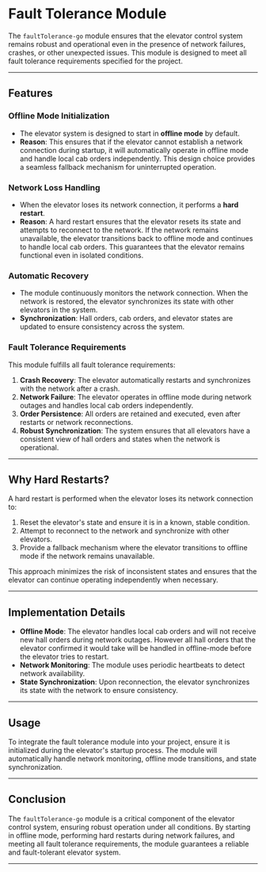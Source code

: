 # Fault Tolerance Module

The `faultTolerance-go` module ensures that the elevator control system remains robust and operational even in the presence of network failures, crashes, or other unexpected issues. This module is designed to meet all fault tolerance requirements specified for the project.

---

## Features

### Offline Mode Initialization
- The elevator system is designed to start in **offline mode** by default. 
- **Reason**: This ensures that if the elevator cannot establish a network connection during startup, it will automatically operate in offline mode and handle local cab orders independently. This design choice provides a seamless fallback mechanism for uninterrupted operation.

### Network Loss Handling
- When the elevator loses its network connection, it performs a **hard restart**.
- **Reason**: A hard restart ensures that the elevator resets its state and attempts to reconnect to the network. If the network remains unavailable, the elevator transitions back to offline mode and continues to handle local cab orders. This guarantees that the elevator remains functional even in isolated conditions.

### Automatic Recovery
- The module continuously monitors the network connection. When the network is restored, the elevator synchronizes its state with other elevators in the system.
- **Synchronization**: Hall orders, cab orders, and elevator states are updated to ensure consistency across the system.

### Fault Tolerance Requirements
This module fulfills all fault tolerance requirements:
1. **Crash Recovery**: The elevator automatically restarts and synchronizes with the network after a crash.
2. **Network Failure**: The elevator operates in offline mode during network outages and handles local cab orders independently.
3. **Order Persistence**: All orders are retained and executed, even after restarts or network reconnections.
4. **Robust Synchronization**: The system ensures that all elevators have a consistent view of hall orders and states when the network is operational.

---

## Why Hard Restarts?
A hard restart is performed when the elevator loses its network connection to:
1. Reset the elevator's state and ensure it is in a known, stable condition.
2. Attempt to reconnect to the network and synchronize with other elevators.
3. Provide a fallback mechanism where the elevator transitions to offline mode if the network remains unavailable.

This approach minimizes the risk of inconsistent states and ensures that the elevator can continue operating independently when necessary.

---

## Implementation Details
- **Offline Mode**: The elevator handles local cab orders and will not receive new hall orders during network outages. However all hall orders that the elevator confirmed it would take will be handled in offline-mode before the elevator tries to restart. 
- **Network Monitoring**: The module uses periodic heartbeats to detect network availability.
- **State Synchronization**: Upon reconnection, the elevator synchronizes its state with the network to ensure consistency.

---

## Usage
To integrate the fault tolerance module into your project, ensure it is initialized during the elevator's startup process. The module will automatically handle network monitoring, offline mode transitions, and state synchronization.

---

## Conclusion
The `faultTolerance-go` module is a critical component of the elevator control system, ensuring robust operation under all conditions. By starting in offline mode, performing hard restarts during network failures, and meeting all fault tolerance requirements, the module guarantees a reliable and fault-tolerant elevator system.

---
